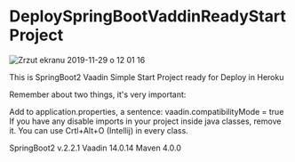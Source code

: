 # DeploySpringBootVaddinReadyStartProject

![Zrzut ekranu 2019-11-29 o 12 01 16](https://user-images.githubusercontent.com/34181847/69864963-5ba79c80-12a0-11ea-868e-022ef10723ad.png)

This is SpringBoot2 Vaadin Simple Start Project ready for Deploy in Heroku 

Remember about two things, it's very important:

Add to application.properties, a sentence: vaadin.compatibilityMode = true
If you have any disable imports in your project inside java classes, remove it. You can use Crtl+Alt+O (Intellij) in every class.


SpringBoot2 v.2.2.1
Vaadin 14.0.14
Maven 4.0.0
